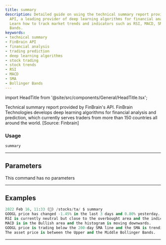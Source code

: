 ```yaml
---
title: summary
description: Detailed guide on using the technical summary report provided by FinBrain's
  API, a leading provider of deep learning algorithms for financial analysis and prediction.
  Learn how to track market trends and indicators such as RSI, MACD, SMA, and Bollinger
  Bands.
keywords:
- technical summary
- FinBrain API
- financial analysis
- trading prediction
- deep learning algorithms
- stock trading
- stock trends
- RSI
- MACD
- SMA
- Bollinger Bands
---
```


import HeadTitle from '@site/src/components/General/HeadTitle.tsx';

<HeadTitle title="summary - Ta - Stocks - Reference | OpenBB Terminal Docs" />

Technical summary report provided by FinBrain's API. FinBrain Technologies develops deep learning algorithms for financial analysis and prediction, which currently serves traders from more than 150 countries all around the world. [Source: Finbrain]

### Usage

```python
summary
```

---

## Parameters

This command has no parameters



---

## Examples

```python
2022 Feb 16, 11:33 (🦋) /stocks/ta/ $ summary
GOOGL price has changed -1.45% in the last 3 days and 0.80% yesterday.
RSI is currently neutral but close to the overbought area and the indicator is pointing downwards.
MACD is in the Bullish area and the histogram is moving downwards.
GOOGL price is trading below the 200-day SMA line and the SMA is trending up.
The asset price is between the Upper and the Middle Bollinger Bands.
```
---
